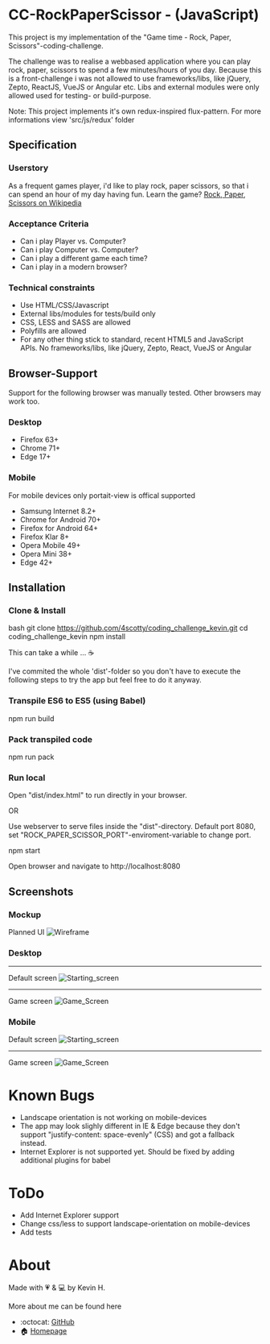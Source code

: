 # CC-RockPaperScissor - (JavaScript)

This project is my implementation of the "Game time - Rock, Paper, Scissors"-coding-challenge.

The challenge was to realise a webbased application where you can play rock, paper, scissors to spend a few minutes/hours of you day.
Because this is a front-challenge i was not allowed to use frameworks/libs, like jQuery, Zepto, ReactJS, VueJS or Angular etc.
Libs and external modules were only allowed used for testing- or build-purpose.

Note: This project implements it's own redux-inspired flux-pattern. For more informations view 'src/js/redux' folder


## Specification
### Userstory
As a frequent games player, i'd like to play rock, paper scissors, so that i can spend an hour of my day having fun.
Learn the game? [Rock, Paper, Scissors on Wikipedia](https://en.wikipedia.org/wiki/Rock%E2%80%93paper%E2%80%93scissors)

### Acceptance Criteria
- Can i play Player vs. Computer?
- Can i play Computer vs. Computer?
- Can i play a different game each time?
- Can i play in a modern browser?

### Technical constraints
- Use HTML/CSS/Javascript
- External libs/modules for tests/build only
- CSS, LESS and SASS are allowed
- Polyfills are allowed
- For any other thing stick to standard, recent HTML5 and JavaScript APIs. No frameworks/libs, like jQuery, Zepto, React, VueJS or Angular  

## Browser-Support
Support for the following browser was manually tested. Other browsers may work too.
### Desktop
- Firefox 63+ 
- Chrome 71+
- Edge 17+

### Mobile
For mobile devices only portait-view is offical supported
- Samsung Internet 8.2+
- Chrome for Android 70+
- Firefox for Android 64+
- Firefox Klar 8+
- Opera Mobile 49+
- Opera Mini 38+
- Edge 42+

## Installation

### Clone & Install
 bash
git clone https://github.com/4scotty/coding_challenge_kevin.git
cd coding_challenge_kevin
npm install

This can take a while ... ☕

I've commited the whole 'dist'-folder so you don't have to execute the following steps to try the app but feel free to do it anyway.
### Transpile ES6 to ES5 (using Babel)

npm run build


### Pack transpiled code

npm run pack


### Run local
Open "dist/index.html" to run directly in your browser.

OR

Use webserver to serve files inside the "dist"-directory. 
Default port 8080, set "ROCK_PAPER_SCISSOR_PORT"-enviroment-variable to change port.

npm start

Open browser and navigate to http://localhost:8080

## Screenshots

### Mockup

Planned UI
![Wireframe](/screenshots/wireframe.jpg?raw=true)

### Desktop

---

Default screen
![Starting_screen](/screenshots/defaultScreen.jpg?raw=true)

---

Game screen
![Game_Screen](/screenshots/game.jpg?raw=true)


### Mobile 

Default screen
![Starting_screen](/screenshots/defaultScreen_mobile.jpg?raw=true)

---

Game screen
![Game_Screen](/screenshots/game_mobile.jpg?raw=true)


# Known Bugs
- Landscape orientation is not working on mobile-devices
- The app may look slighly different in IE & Edge  because they don't support "justify-content: space-evenly" (CSS) and got a fallback instead.
- Internet Explorer is not supported yet. Should be fixed by adding additional plugins for babel

# ToDo
- Add Internet Explorer support
- Change css/less to support landscape-orientation on mobile-devices
- Add tests

# About

Made with 💗 & 💻 by Kevin H.

More about me can be found here
- :octocat: [GitHub](https://github.com/KevinHubert-Dev) 
- 🏠 [Homepage](http://Kevin-Hubert.de/)